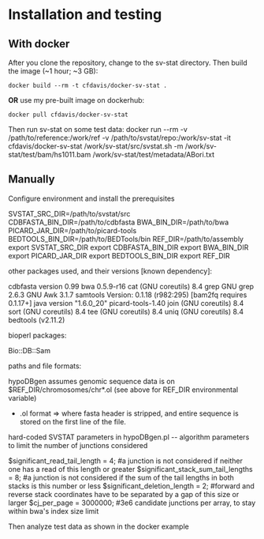 # Installation and testing

## With docker

After you clone the repository, change to the sv-stat directory. Then build the image (~1 hour; ~3 GB):
```
docker build --rm -t cfdavis/docker-sv-stat .
```

**OR** use my pre-built image on dockerhub:
```
docker pull cfdavis/docker-sv-stat
```

Then run sv-stat on some test data: 
 docker run --rm -v /path/to/reference:/work/ref -v /path/to/svstat/repo:/work/sv-stat -it cfdavis/docker-sv-stat /work/sv-stat/src/svstat.sh -m /work/sv-stat/test/bam/hs1011.bam /work/sv-stat/test/metadata/ABori.txt

## Manually

Configure environment and install the prerequisites

SVSTAT_SRC_DIR=/path/to/svstat/src
CDBFASTA_BIN_DIR=/path/to/cdbfasta
BWA_BIN_DIR=/path/to/bwa
PICARD_JAR_DIR=/path/to/picard-tools
BEDTOOLS_BIN_DIR=/path/to/BEDTools/bin
REF_DIR=/path/to/assembly
export SVSTAT_SRC_DIR
export CDBFASTA_BIN_DIR
export BWA_BIN_DIR
export PICARD_JAR_DIR
export BEDTOOLS_BIN_DIR
export REF_DIR

other packages used, and their versions [known dependency]:

cdbfasta version 0.99
bwa 0.5.9-r16
cat (GNU coreutils) 8.4
grep GNU grep 2.6.3
GNU Awk 3.1.7
samtools Version: 0.1.18 (r982:295) [bam2fq requires 0.1.17+]
java version "1.6.0_20"
picard-tools-1.40
join (GNU coreutils) 8.4
sort (GNU coreutils) 8.4
tee (GNU coreutils) 8.4
uniq (GNU coreutils) 8.4
bedtools (v2.11.2)

bioperl packages:

Bio::DB::Sam

paths and file formats:

hypoDBgen assumes genomic sequence data is on $REF_DIR/chromosomes/chr*.ol (see above for REF_DIR environmental variable)
- .ol format => where fasta header is stripped, and entire sequence is stored on the first line of the file.

hard-coded SVSTAT parameters in hypoDBgen.pl -- algorithm parameters to limit the number of junctions considered

$significant_read_tail_length = 4;      #a junction is not considered if neither one has a read of this length or greater
$significant_stack_sum_tail_lengths = 8;        #a junction is not considered if the sum of the tail lengths in both stacks is this number or less
$significant_deletion_length = 2;       #forward and reverse stack coordinates have to be separated by a gap of this size or larger
$cj_per_page = 3000000; #3e6 candidate junctions per array, to stay within bwa's index size limit

Then analyze test data as shown in the docker example